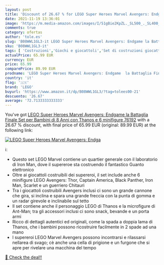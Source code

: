 ```yaml
---
layout: post
title: 'Discount of 26.67 % for LEGO Super Heroes Marvel Avengers: Endga'
date: 2021-11-19 13:36:01
image: 'https://m.media-amazon.com/images/I/51gBie2KpZL._SL500_._SL400_.jpg'
comments: true
category: ofertas
author: 'tole.es'
slug: 'B08WWL1GL3-it LEGO Super Heroes Marvel Avengers: Endgame la Battaglia...'
sku: 'B08WWL1GL3-it'
tags: [ 'Costruzioni','Giochi e giocattoli','Set di costruzioni giocattolo','lego', ]
actualPrice: 65.99 EUR
currency: EUR
price: 65.99
comparePrice: 89.99 EUR
prodname: 'LEGO Super Heroes Marvel Avengers: Endgame  la Battaglia Finale  Set per Bambini di 8 Anni con Thanos e 6 minifigure  76192'
country: 'it'
flag: '🇮🇹'
brand: 'LEGO'
buyurl: 'https://www.amazon.it/dp/B08WWL1GL3/?tag=tolees00-21'
descuento: '26.67'
average: '72.7133333333333'
---
```


You've got [LEGO Super Heroes Marvel Avengers: Endgame  la Battaglia Finale  Set per Bambini di 8 Anni con Thanos e 6 minifigure  76192](https://www.amazon.it/dp/B08WWL1GL3/?tag=tolees00-21) with a  26.67 % discount, with final price of 65.99 EUR (original: 89.99 EUR) at the following link:

[![LEGO Super Heroes Marvel Avengers: Endga](https://m.media-amazon.com/images/I/51gBie2KpZL._SL500_._SL400_.jpg)](https://www.amazon.it/dp/B08WWL1GL3/?tag=tolees00-21)

ℹ️:

- Questo set LEGO Marvel contiene un quartier generale con il laboratorio di Iron Man, dove il supereroe sta costruendo il fantastico Guanto elettronico
- Oltre ai giocattoli costruibili dei supereroi, il set include anche 6 minifigure LEGO Avengers: Thor, Captain America, Black Panther, Iron Man, Scarlet e un guerriero Chitauri
- Tra i giocattoli costruibili Avengers inclusi ci sono un grande cannone che gira, si inclina e spara una grande freccia con la punta di gomma e un radar girevole e inclinabile sul tetto
- Il set contiene anche il personaggio LEGO di Thanos e la microfigure di Ant-Man; tra gli accessori inclusi ci sono snack, bevande e un porta armi
- Ricco di dettagli autentici ed originali, come la spada a doppia lama di Thanos, che i bambini possono ricostruire facilmente in 2 spade ad una mano
- I supereroi LEGO Marvel Avengers possono incontrarsi e rilassarsi nellarea di svago; cè anche una cella di prigione e un furgone che si apre per rivelare una macchina del tempo

[🛒 Check the deal!!](https://www.amazon.it/dp/B08WWL1GL3/?tag=tolees00-21)
